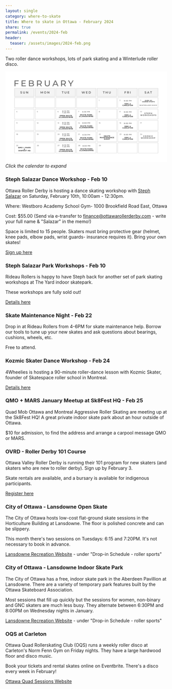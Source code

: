 ```yaml
---
layout: single
category: where-to-skate
title: Where to skate in Ottawa - February 2024 
share: true
permalink: /events/2024-feb
header:
  teaser: /assets/images/2024-feb.png
---
```


Two roller dance workshops, lots of park skating and a Winterlude roller disco. 

[![](/assets/images/2024-feb.png)](/assets/images/2024-feb.png)
_Click the calendar to expand_

### Steph Salazar Dance Workshop - Feb 10

Ottawa Roller Derby is hosting a dance skating workshop with [Steph Salazar](https://www.instagram.com/salazar._.training/) on Saturday, February 10th, 10:00am - 12:30pm.

Where: Westboro Academy School Gym- 1000 Brookfield Road East, Ottawa

Cost: $55.00 (Send via e-transfer to finance@ottawarollerderby.com - write your full name & "Salazar" in the memo!)

Space is limited to 15 people.
Skaters must bring protective gear (helmet, knee pads, elbow pads, wrist guards- insurance requires it).
Bring your own skates!

[Sign up here](https://form.jotform.com/240253914596259)

### Steph Salazar Park Workshops - Feb 10

Rideau Rollers is happy to have Steph back for another set of park skating workshops at The Yard indoor skatepark.

These workshops are fully sold out!

[Details here](https://blog.rideaurollers.com/events/feb-2024-workshop)

### Skate Maintenance Night - Feb 22 

Drop in at Rideau Rollers from 4-6PM for skate maintenance help. Borrow our tools to tune up your new skates and ask questions about bearings, cushions, wheels, etc. 

Free to attend.

### Kozmic Skater Dance Workshop - Feb 24

4Wheelies is hosting a 90-minute roller-dance lesson with Kozmic Skater, founder of Skatespace roller school in Montreal.

[Details here](https://4wheelies.com/pages/special-events)

### QMO + MARS January Meetup at Sk8Fest HQ  - Feb 25

Quad Mob Ottawa and Montreal Aggressive Roller Skating are meeting up at the Sk8Fest HQ! A great private indoor skate park about an hour outside of Ottawa.

$10 for admission, to find the address and arrange a carpool message QMO or MARS.

### OVRD - Roller Derby 101 Course 

Ottawa Valley Roller Derby is running their 101 program for new skaters (and skaters who are new to roller derby). Sign up by February 3.

Skate rentals are available, and a bursary is available for indigenous participants.

[Register here](https://docs.google.com/forms/d/e/1FAIpQLSeMHzKU9pVVXEsvZNzUqje3dQxv9FwpyZMLBdLYJ5qZFCboMw/viewform)

### City of Ottawa - Lansdowne Open Skate

The City of Ottawa hosts low-cost flat-ground skate sessions in the Horticulture Building at Lansdowne. The floor is polished concrete and can be slippery.

This month there's two sessions on Tuesdays: 6:15 and 7:20PM. It's not necessary to book in advance.

[Lansdowne Recreation Website](https://ottawa.ca/en/recreation-and-parks/recreation-facilities/facility-listing/lansdowne-park#section-02912a99-d98a-4837-9916-79bb10930795) - under "Drop-in Schedule - roller sports"


### City of Ottawa - Lansdowne Indoor Skate Park 

The City of Ottawa has a free, indoor skate park in the Aberdeen Pavillion at Lansdowne. There are a variety of temporary park features built by the Ottawa Skateboard Association.

Most sessions that fill up quickly but the sessions for women, non-binary and GNC skaters are much less busy. They alternate between 6:30PM and 8:00PM on Wednesday nights in January.

[Lansdowne Recreation Website](https://ottawa.ca/en/recreation-and-parks/recreation-facilities/facility-listing/lansdowne-park#section-02912a99-d98a-4837-9916-79bb10930795) - under "Drop-in Schedule - roller sports"


### OQS at Carleton

Ottawa Quad Rollerskating Club (OQS) runs a weekly roller disco at Carleton's Norm Fenn Gym on Friday nights. They have a large hardwood floor and disco music.

Book your tickets and rental skates online on Eventbrite. There's a disco every week in February! 

[Ottawa Quad Sessions Website](https://ottawaquadsession.com/)
